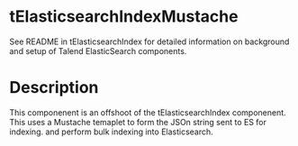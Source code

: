 tElasticsearchIndexMustache
=======================

See README in tElasticsearchIndex for detailed information on background and setup of Talend ElasticSearch components.


Description
===========

This componenent is an offshoot of the tElasticsearchIndex componenent.  This uses a Mustache temaplet to form the JSOn string sent to ES for indexing. and perform bulk indexing into Elasticsearch.

